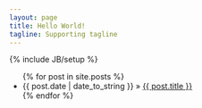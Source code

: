 ```yaml
---
layout: page
title: Hello World!
tagline: Supporting tagline
---
```

{% include JB/setup %}



<ul class="posts">
  {% for post in site.posts %}
    <li>{{ post.date | date_to_string }} &raquo; <a href="{{ BASE_PATH }}{{ post.url }}">{{ post.title }}</a></li>
  {% endfor %}
</ul>



